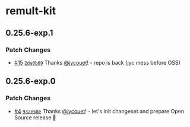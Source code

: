 # remult-kit

## 0.25.6-exp.1

### Patch Changes

- [#15](https://github.com/jycouet/remult-kit/pull/15) [`2da0b69`](https://github.com/jycouet/remult-kit/commit/2da0b69f40973d2ca3c5e0be4ca2034b9d4686b7) Thanks [@jycouet](https://github.com/jycouet)! - repo is back (jyc mess before OSS)

## 0.25.6-exp.0

### Patch Changes

- [#4](https://github.com/jycouet/remult-kit/pull/4) [`932e58e`](https://github.com/jycouet/remult-kit/commit/932e58ece0f3c3b971d3b264ca6623699e984523) Thanks [@jycouet](https://github.com/jycouet)! - let's init changeset and prepare Open Source release 🎉
